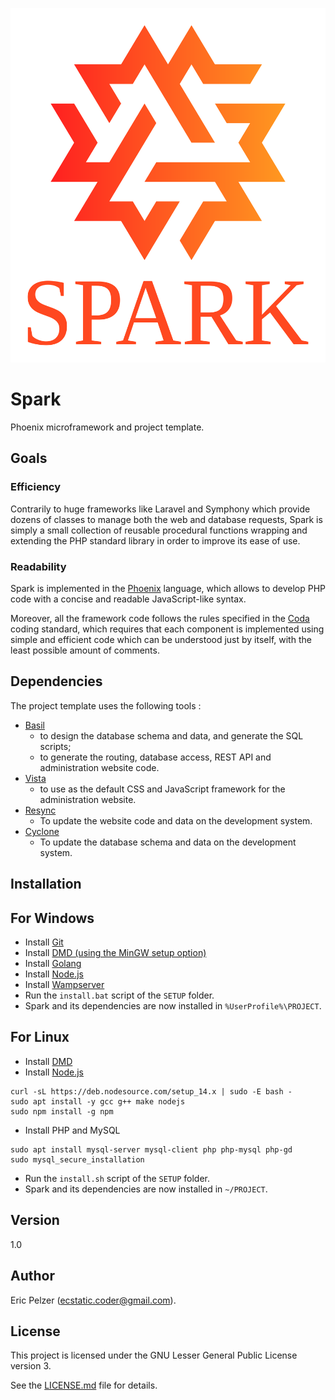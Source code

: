 ![](https://github.com/senselogic/SPARK/blob/master/LOGO/spark.png)

# Spark

Phoenix microframework and project template.

## Goals

### Efficiency

Contrarily to huge frameworks like Laravel and Symphony which provide dozens of classes to manage both the web and database requests, Spark is simply a small
collection of reusable procedural functions wrapping and extending the PHP standard library in order to improve its ease of use.

### Readability

Spark is implemented in the [Phoenix](https://github.com/senselogic/PHOENIX) language, which allows to develop PHP code with a concise and readable JavaScript-like syntax.

Moreover, all the framework code follows the rules specified in the [Coda](https://github.com/senselogic/CODA) coding standard, which requires that each component is implemented
using simple and efficient code which can be understood just by itself, with the least possible amount of comments.

## Dependencies

The project template uses the following tools :

* [Basil](https://github.com/senselogic/BASIL)
    * to design the database schema and data, and generate the SQL scripts;
    * to generate the routing, database access, REST API and administration website code.
* [Vista](https://github.com/senselogic/VISTA)
    * to use as the default CSS and JavaScript framework for the administration website.
* [Resync](https://github.com/senselogic/RESYNC)
    * To update the website code and data on the development system.
* [Cyclone](https://github.com/senselogic/CYCLONE)
    * To update the database schema and data on the development system.

## Installation

## For Windows

* Install [Git](https://gitforwindows.org/)
* Install [DMD (using the MinGW setup option)](https://dlang.org/download.html)
* Install [Golang](https://golang.org/dl/)
* Install [Node.js](https://nodejs.org/en/download/)
* Install [Wampserver](https://www.wampserver.com/)
* Run the `install.bat` script of the `SETUP` folder.
* Spark and its dependencies are now installed in `%UserProfile%\PROJECT`.

## For Linux

* Install [DMD](https://dlang.org/download.html)
* Install [Node.js](https://nodejs.org/en/download/)

```
curl -sL https://deb.nodesource.com/setup_14.x | sudo -E bash -
sudo apt install -y gcc g++ make nodejs
sudo npm install -g npm
```

* Install PHP and MySQL

```
sudo apt install mysql-server mysql-client php php-mysql php-gd
sudo mysql_secure_installation
```

* Run the `install.sh` script of the `SETUP` folder.
* Spark and its dependencies are now installed in `~/PROJECT`.

## Version

1.0

## Author

Eric Pelzer (ecstatic.coder@gmail.com).

## License

This project is licensed under the GNU Lesser General Public License version 3.

See the [LICENSE.md](LICENSE.md) file for details.
